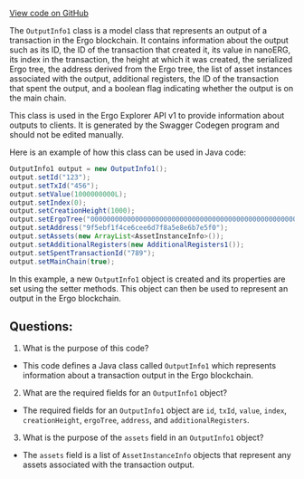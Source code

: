 [View code on GitHub](https://github.com/ergoplatform/ergo-appkit/java-client-generated/src/main/java/org/ergoplatform/explorer/client/model/OutputInfo1.java)

The `OutputInfo1` class is a model class that represents an output of a transaction in the Ergo blockchain. It contains information about the output such as its ID, the ID of the transaction that created it, its value in nanoERG, its index in the transaction, the height at which it was created, the serialized Ergo tree, the address derived from the Ergo tree, the list of asset instances associated with the output, additional registers, the ID of the transaction that spent the output, and a boolean flag indicating whether the output is on the main chain.

This class is used in the Ergo Explorer API v1 to provide information about outputs to clients. It is generated by the Swagger Codegen program and should not be edited manually. 

Here is an example of how this class can be used in Java code:

```java
OutputInfo1 output = new OutputInfo1();
output.setId("123");
output.setTxId("456");
output.setValue(1000000000L);
output.setIndex(0);
output.setCreationHeight(1000);
output.setErgoTree("0000000000000000000000000000000000000000000000000000000000000000");
output.setAddress("9f5ebf1f4ce6cee6d7f8a5e8e6b7e5f0");
output.setAssets(new ArrayList<AssetInstanceInfo>());
output.setAdditionalRegisters(new AdditionalRegisters1());
output.setSpentTransactionId("789");
output.setMainChain(true);
```

In this example, a new `OutputInfo1` object is created and its properties are set using the setter methods. This object can then be used to represent an output in the Ergo blockchain.
## Questions: 
 1. What is the purpose of this code?
- This code defines a Java class called `OutputInfo1` which represents information about a transaction output in the Ergo blockchain.

2. What are the required fields for an `OutputInfo1` object?
- The required fields for an `OutputInfo1` object are `id`, `txId`, `value`, `index`, `creationHeight`, `ergoTree`, `address`, and `additionalRegisters`.

3. What is the purpose of the `assets` field in an `OutputInfo1` object?
- The `assets` field is a list of `AssetInstanceInfo` objects that represent any assets associated with the transaction output.